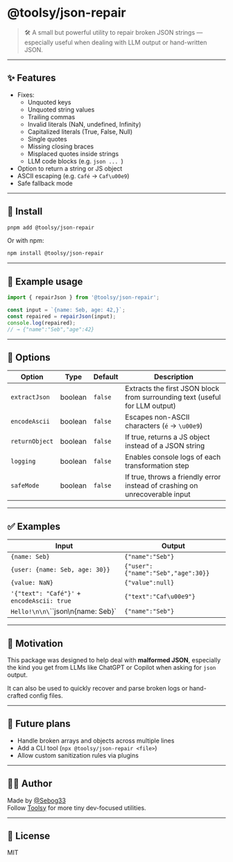 # @toolsy/json-repair

> 🛠️ A small but powerful utility to repair broken JSON strings — especially useful when dealing with LLM output or hand-written JSON.

---

## ✨ Features

- Fixes:
  - Unquoted keys
  - Unquoted string values
  - Trailing commas
  - Invalid literals (NaN, undefined, Infinity)
  - Capitalized literals (True, False, Null)
  - Single quotes
  - Missing closing braces
  - Misplaced quotes inside strings
  - LLM code blocks (e.g. ```json ... ```)
- Option to return a string or JS object
- ASCII escaping (e.g. `Café` → `Caf\u00e9`)
- Safe fallback mode

---

## 🚀 Install

```bash
pnpm add @toolsy/json-repair
```

Or with npm:

```bash
npm install @toolsy/json-repair
```

---

## 🧪 Example usage

```ts
import { repairJson } from '@toolsy/json-repair';

const input = `{name: Seb, age: 42,}`;
const repaired = repairJson(input);
console.log(repaired);
// → {"name":"Seb","age":42}
```

---

## 🔧 Options

| Option         | Type     | Default | Description |
|----------------|----------|---------|-------------|
| `extractJson`  | boolean  | `false` | Extracts the first JSON block from surrounding text (useful for LLM output) |
| `encodeAscii`  | boolean  | `false` | Escapes non-ASCII characters (`é` → `\u00e9`) |
| `returnObject` | boolean  | `false` | If true, returns a JS object instead of a JSON string |
| `logging`      | boolean  | `false` | Enables console logs of each transformation step |
| `safeMode`     | boolean  | `false` | If true, throws a friendly error instead of crashing on unrecoverable input |

---

## ✅ Examples

| Input                               | Output                                  |
|------------------------------------|------------------------------------------|
| `{name: Seb}`                      | `{"name":"Seb"}`                        |
| `{user: {name: Seb, age: 30}}`     | `{"user":{"name":"Seb","age":30}}`      |
| `{value: NaN}`                     | `{"value":null}`                        |
| `'{"text": "Café"}'` + `encodeAscii: true` | `{"text":"Caf\u00e9"}`           |
| `Hello!\n\n\`\`\`json\n{name: Seb}`   | `{"name":"Seb"}`                        |

---

## 🧠 Motivation

This package was designed to help deal with **malformed JSON**, especially the kind you get from LLMs like ChatGPT or Copilot when asking for `json` output.

It can also be used to quickly recover and parse broken logs or hand-crafted config files.

---

## 🧩 Future plans

- Handle broken arrays and objects across multiple lines
- Add a CLI tool (`npx @toolsy/json-repair <file>`)
- Allow custom sanitization rules via plugins

---

## 👨‍💻 Author

Made by [@Sebog33](https://github.com/Sebog33)  
Follow [Toolsy](https://toolsy.cc) for more tiny dev-focused utilities.

---

## 📄 License

MIT
